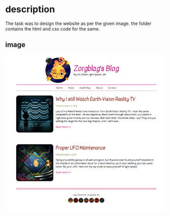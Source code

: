 # description
The task was to design the website as per the given image. the folder contains the html and css code for the same.

## image
![image](../blog.png)
